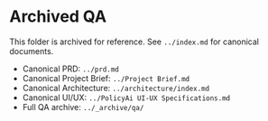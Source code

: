 # Archived QA

This folder is archived for reference. See `../index.md` for canonical documents.

- Canonical PRD: `../prd.md`
- Canonical Project Brief: `../Project Brief.md`
- Canonical Architecture: `../architecture/index.md`
- Canonical UI/UX: `../PolicyAi UI-UX Specifications.md`
- Full QA archive: `../_archive/qa/`
